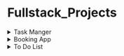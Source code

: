 # Fullstack_Projects
<details>
  <summary>Task Manger</summary>
   
  ### [Repo Link](https://github.com/Mahmoud-Hamza-Git/Fullstack_Projects/tree/task_manager)
</details>

<details>
  <summary>Booking App</summary>
   
  ### [Repo Link](https://github.com/Mahmoud-Hamza-Git/Fullstack_Projects/tree/Booking_App)
</details>

<details>
  <summary>To Do List</summary>
   
  ### [Repo Link](https://github.com/Mahmoud-Hamza-Git/Fullstack_Projects/tree/to_do_list)
</details>

